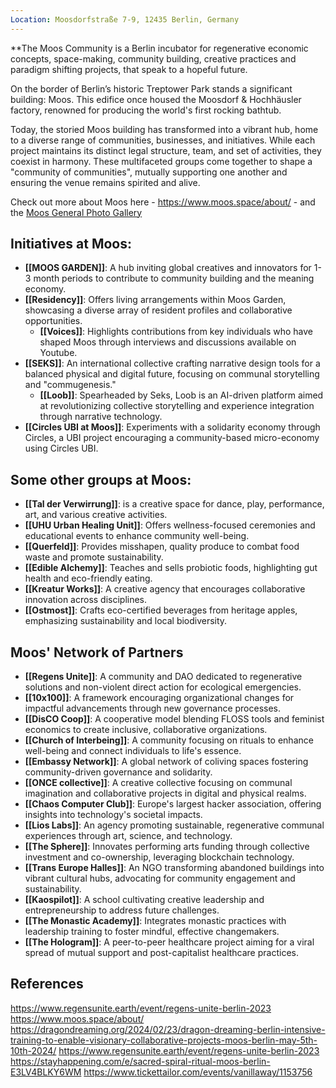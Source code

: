 ```yaml
---
Location: Moosdorfstraße 7-9, 12435 Berlin, Germany
---
```

**The Moos Community is a Berlin incubator for regenerative economic concepts, space-making, community building, creative practices and paradigm shifting projects, that speak to a hopeful future.

On the border of Berlin’s historic Treptower Park stands a significant building: Moos. This edifice once housed the Moosdorf & Hochhäusler factory, renowned for producing the world's first rocking bathtub.

Today, the storied Moos building has transformed into a vibrant hub, home to a diverse range of communities, businesses, and initiatives. While each project maintains its distinct legal structure, team, and set of activities, they coexist in harmony. These multifaceted groups come together to shape a "community of communities", mutually supporting one another and ensuring the venue remains spirited and alive.

Check out more about Moos here - https://www.moos.space/about/ - and the [Moos General Photo Gallery](https://www.notion.so/Moos-General-Photo-Gallery-e8e12894ded64c36b8918b0e9364a4a5?pvs=21)


## Initiatives at Moos:

- **[[MOOS GARDEN]]**: A hub inviting global creatives and innovators for 1-3 month periods to contribute to community building and the meaning economy.
- **[[Residency]]**: Offers living arrangements within Moos Garden, showcasing a diverse array of resident profiles and collaborative opportunities.
	- **[[Voices]]**: Highlights contributions from key individuals who have shaped Moos through interviews and discussions available on Youtube.
- **[[SEKS]]**: An international collective crafting narrative design tools for a balanced physical and digital future, focusing on communal storytelling and "commugenesis."
	- **[[Loob]]**: Spearheaded by Seks, Loob is an AI-driven platform aimed at revolutionizing collective storytelling and experience integration through narrative technology.
- **[[Circles UBI at Moos]]**: Experiments with a solidarity economy through Circles, a UBI project encouraging a community-based micro-economy using Circles UBI.

## Some other groups at Moos:

- **[[Tal der Verwirrung]]**: is a creative space for dance, play, performance, art, and various creative activities.
- **[[UHU Urban Healing Unit]]**: Offers wellness-focused ceremonies and educational events to enhance community well-being.
- **[[Querfeld]]**: Provides misshapen, quality produce to combat food waste and promote sustainability.
- **[[Edible Alchemy]]**: Teaches and sells probiotic foods, highlighting gut health and eco-friendly eating.
- **[[Kreatur Works]]**: A creative agency that encourages collaborative innovation across disciplines.
- **[[Ostmost]]**: Crafts eco-certified beverages from heritage apples, emphasizing sustainability and local biodiversity.

## Moos' Network of Partners

- **[[Regens Unite]]**: A community and DAO dedicated to regenerative solutions and non-violent direct action for ecological emergencies.
- **[[10x100]]**: A framework encouraging organizational changes for impactful advancements through new governance processes.
- **[[DisCO Coop]]**: A cooperative model blending FLOSS tools and feminist economics to create inclusive, collaborative organizations.
- **[[Church of Interbeing]]**: A community focusing on rituals to enhance well-being and connect individuals to life's essence.
- **[[Embassy Network]]**: A global network of coliving spaces fostering community-driven governance and solidarity.
- **[[ONCE collective]]**: A creative collective focusing on communal imagination and collaborative projects in digital and physical realms.
- **[[Chaos Computer Club]]**: Europe's largest hacker association, offering insights into technology's societal impacts.
- **[[Lios Labs]]**: An agency promoting sustainable, regenerative communal experiences through art, science, and technology.
- **[[The Sphere]]**: Innovates performing arts funding through collective investment and co-ownership, leveraging blockchain technology.
- **[[Trans Europe Halles]]**: An NGO transforming abandoned buildings into vibrant cultural hubs, advocating for community engagement and sustainability.
- **[[Kaospilot]]**: A school cultivating creative leadership and entrepreneurship to address future challenges.
- **[[The Monastic Academy]]**: Integrates monastic practices with leadership training to foster mindful, effective changemakers.
- **[[The Hologram]]**: A peer-to-peer healthcare project aiming for a viral spread of mutual support and post-capitalist healthcare practices.

## References

https://www.regensunite.earth/event/regens-unite-berlin-2023
https://www.moos.space/about/
https://dragondreaming.org/2024/02/23/dragon-dreaming-berlin-intensive-training-to-enable-visionary-collaborative-projects-moos-berlin-may-5th-10th-2024/
https://www.regensunite.earth/event/regens-unite-berlin-2023
https://stayhappening.com/e/sacred-spiral-ritual-moos-berlin-E3LV4BLKY6WM
https://www.tickettailor.com/events/vanillaway/1153756